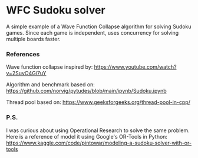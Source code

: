 # WFC Sudoku solver

A simple example of a Wave Function Collapse algorithm for solving Sudoku games.
Since each game is independent, uses concurrency for solving multiple boards faster.

### References

Wave function collapse inspired by: https://www.youtube.com/watch?v=2SuvO4Gi7uY

Algorithm and benchmark based on: https://github.com/norvig/pytudes/blob/main/ipynb/Sudoku.ipynb

Thread pool based on: https://www.geeksforgeeks.org/thread-pool-in-cpp/

### P.S.
I was curious about using Operational Research to solve the same problem.
Here is a reference of model it using Google's OR-Tools in Python:
https://www.kaggle.com/code/pintowar/modeling-a-sudoku-solver-with-or-tools
